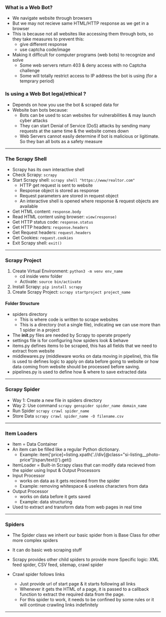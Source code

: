### What is a Web Bot?

- We navigate website through browsers
- But we may not recieve same HTML/HTTP response as we get in a browser
- This is because not all websites like accessing them through bots, so they take measures to prevent this:
    - give different response
    - use captcha code/image
- Making it difficult for computer programs (web bots) to recognize and solve
    - Some web servers return 403 & deny access with no Captcha challenge
    - Some will totally restrict access to IP address the bot is using (for a temprary period)

### Is using a Web Bot legal/ethical ?

- Depends on how you use the bot & scraped data for
- Website ban bots because:
    - Bots can be used to scan websites for vulnerabilities & may launch cyber attacks
    - They can start Denial of Service (DoS) attacks by sending many requests at the same time & the website comes down
    - Web Servers cannot easily determine if bot is malicious or ligitimate. So they ban all bots as a safety measure

---

### The Scrapy Shell

- Scrapy has its own interactive shell
- Check Scrapy: ```scrapy```
- Start Scrapy shell: ```scrapy shell "https://www/realtor.com"```
    - HTTP get request is sent to website
    - Response object is stored as response
    - Request parameters are stored in request object
    - An interactive shell is opened where response & request objects are available
- Get HTML content: ```response.body```
- Read HTML content using browser: ```view(response)```
- Get HTTP status code: ```response.status```
- Get HTTP headers: ```response.headers```
- Get Request headers: ```request.headers```
- Get Cookies: ```request.cookies```
- Exit Scrapy shell: ```exit()```

---

### Scrapy Project

1. Create Virtual Environment: ```python3 -m venv env_name```
    - cd inside venv folder
    - Activate: ```source bin/activate```
2. Install Scrapy: ```pip install scrapy```
3. Create Scrapy Project: ```scrapy startproject project_name```

#### Folder Structure

- spiders directory
    - This is where code is written to scrape websites
    - This is a directory (not a single file), indicating we can use more than 1 spider in a project
- The __init__.py files are needed by Scrapy to operate properly
- settings file is for configuring how spiders look & behave
- items.py defines items to be scraped, this has all fields that we need to extract from website
- middlewares.py (middleware works on data moving in pipeline), this file is used to defines logic to apply on data before going to website or how data coming from website should be processed before saving. 
- pipelines.py is used to define how & where to save extracted data

---

### Scrapy Spider

- Way 1: Create a new file in spiders directory
- Way 2: Use command ```scrapy genspider spider_name domain_name```
- Run Spider ```scrapy crawl spider_name```
- Store Data ```scrapy crawl spider_name -O filename.csv```

---

### Item Loaders

- Item = Data Container
- An item can be filled like a regular Python dictionary. 
    - Example: item['price]=listing.xpath('.//div[@class="si-listing__photo-price"]/span/text()').get()
- ItemLoader = Built-in Scrapy class that can modify data recieved from the spider using Input & Output Processors
- Input Processor   
    - works on data as it gets recieved from the spider
    - Example: removing whitespace & useless characters from data
- Output Processor   
    - works on data before it gets saved
    - Example: data structuring
- Used to extract and transform data from web pages in real time

---

### Spiders

- The Spider class we inherit our basic spider from is Base Class for other more complex spiders
- It can do basic web scraping stuff
- Scrapy provides other child spiders to provide more Specific logic: XML feed spider, CSV feed, sitemap, crawl spider

- Crawl spider follows links
    - Just provide url of start page & it starts following all links
    - Whenever it gets the HTML of a page, it is passed to a callback function to extract the required data from the page.
    - For this spider to work, it needs to be confined by some rules or it will continue crawling links indefinitely

---
